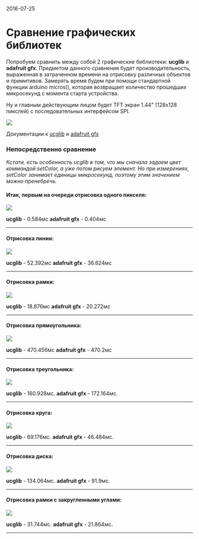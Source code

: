 <time>2016-07-25</time>
# Сравнение графических библиотек

Попробуем сравнить между собой 2 графические библиотеки: **ucglib** и **adafruit gfx**.
Предметом данного сравнения будет производительность, выраженная в затраченном времени на отрисовку различных объектов и примитивов. Замерять время будем при помощи стандартной функции arduino micros(), которая возвращает количество прошедших микросекунд с момента старта устройства.

Ну и главным действующим лицом будет TFT экран 1.44" (128x128 пикслей) с последовательных интерфейсом SPI.

![](posts/images/tft/0.jpg)

Документации к [ucglib](https://github.com/olikraus/ucglib/wiki/reference) и [adafruit gfx](https://learn.adafruit.com/adafruit-gfx-graphics-library?view=all)

### Непосредственно сравнение

*Кстати, есть особенность ucglib в том, что мы сначала задаем цвет коммандой setColor, а уже потом рисуем элемент. Но при измерениях, setColor занимает единицы микросекунд, поэтому этим значением можно пренебречь.*

#### Итак, первым на очереди отрисовка одного пикселя:

![](posts/images/tft/1.jpg)

**ucglib** - 0.584мс
**adafruit gfx** - 0.404мс

---

#### Отрисовка линии:

![](posts/images/tft/2.jpg)

**ucglib** - 52.392мс
**adafruit gfx** - 36.624мс

---

#### Отрисовка рамки:

![](posts/images/tft/3.jpg)

**ucglib** - 18.876мс
**adafruit gfx** - 20.272мс

---

#### Отрисовка прямоугольника:

![](posts/images/tft/4.jpg)

**ucglib** - 470.456мс
**adafruit gfx** - 470.2мс

---

#### Отрисовка треугольника:

![](posts/images/tft/5.jpg)

**ucglib** - 160.928мс.
**adafruit gfx** - 172.164мс.

---

#### Отрисовка круга:

![](posts/images/tft/6.jpg)

**ucglib** - 69.176мс.
**adafruit gfx** - 46.484мс.

---

#### Отрисовка диска:

![](posts/images/tft/7.jpg)

**ucglib** - 134.064мс.
**adafruit gfx** - 91.9мс.

---

#### Отрисовка рамки с закругленными углами:

![](posts/images/tft/8.jpg)

**ucglib** - 31.744мс.
**adafruit gfx** - 21.864мс.

---